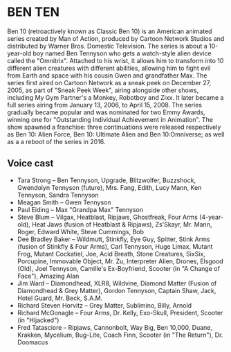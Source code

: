 # BEN TEN
Ben 10 (retroactively known as Classic Ben 10) is an American animated series created by Man of Action, produced by Cartoon Network Studios and distributed by Warner Bros. Domestic Television. The series is about a 10-year-old boy named Ben Tennyson who gets a watch-style alien device called the "Omnitrix". Attached to his wrist, it allows him to transform into 10 different alien creatures with different abilities, allowing him to fight evil from Earth and space with his cousin Gwen and grandfather Max. The series first aired on Cartoon Network as a sneak peek on December 27, 2005, as part of "Sneak Peek Week", airing alongside other shows, including My Gym Partner's a Monkey, Robotboy and Zixx. It later became a full series airing from January 13, 2006, to April 15, 2008.
The series gradually became popular and was nominated for two Emmy Awards, winning one for "Outstanding Individual Achievement in Animation". The show spawned a franchise: three continuations were released respectively as Ben 10: Alien Force, Ben 10: Ultimate Alien and Ben 10:Omniverse; as well as a a reboot of the series in 2016. 

## Voice cast
- Tara Strong  – Ben Tennyson, Upgrade, Blitzwolfer, Buzzshock, Gwendolyn Tennyson (future), Mrs. Fang, Edith, Lucy Mann, Ken Tennyson, Sandra Tennyson
- Meagan Smith  – Gwen Tennyson
- Paul Eiding  – Max "Grandpa Max" Tennyson
- Steve Blum  – Vilgax, Heatblast, Ripjaws, Ghostfreak, Four Arms (4-year-old), Heat Jaws (fusion of Heatblast & Ripjaws), Zs'Skayr, Mr. Mann, Roger, Edward White, Steve Cummings, Bob
- Dee Bradley Baker  – Wildmutt, Stinkfly, Eye Guy, Spitter, Stink Arms (fusion of Stinkfly & Four Arms), Carl Tennyson, Huge Limax, Mutant Frog, Mutant Cockatiel, Joe, Acid Breath, Stone Creatures, SixSix, Porcupine, Immovable Object, Mr. Zu, Interpreter Alien, Drones, Elsgood (Old), Joel Tennyson, Camille's Ex-Boyfriend, Scooter (in "A Change of Face"), Amazing Alan
- Jim Ward  – Diamondhead, XLR8, Wildvine, Diamond Matter (Fusion of Diamondhead & Grey Matter), Gordon Tennyson, Captain Shaw, Jack, Hotel Guard, Mr. Beck, S.A.M.
- Richard Steven Horvitz  – Grey Matter, Sublimino, Billy, Arnold
- Richard McGonagle  – Four Arms, Dr. Kelly, Exo-Skull, President, Scooter (in "Hijacked")
- Fred Tatasciore  – Ripjaws, Cannonbolt, Way Big, Ben 10,000, Duane, Krakken, Mycelium, Bug-Lite, Coach Finn, Scooter (in "The Return"), Dr. Doomacus

